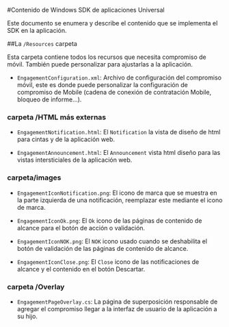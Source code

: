 <properties 
    pageTitle="Contenido de Windows SDK de aplicaciones Universal" 
    description="Obtenga información sobre el contenido del SDK Universal de aplicaciones de Windows para Azure Mobile compromiso"                    
    services="mobile-engagement" 
    documentationCenter="mobile" 
    authors="piyushjo" 
    manager="dwrede" 
    editor="" />

<tags 
    ms.service="mobile-engagement" 
    ms.workload="mobile" 
    ms.tgt_pltfrm="mobile-windows-store" 
    ms.devlang="dotnet" 
    ms.topic="article" 
    ms.date="08/19/2016" 
    ms.author="piyushjo" />

#<a name="windows-universal-apps-sdk-content"></a>Contenido de Windows SDK de aplicaciones Universal

Este documento se enumera y describe el contenido que se implementa el SDK en la aplicación.

##<a name="the-resources-folder"></a>La `/Resources` carpeta

Esta carpeta contiene todos los recursos que necesita compromiso de móvil. También puede personalizar para ajustarlas a la aplicación.

- `EngagementConfiguration.xml`: Archivo de configuración del compromiso móvil, este es donde puede personalizar la configuración de compromiso de Mobile (cadena de conexión de contratación Mobile, bloqueo de informe...).

### <a name="html-folder"></a>carpeta /HTML más externas

- `EngagementNotification.html`: El `Notification` la vista de diseño de html para cintas y de la aplicación web.

- `EngagementAnnouncement.html`: El `Announcement` vista html diseño para las vistas intersticiales de la aplicación web.

### <a name="images-folder"></a>carpeta/images

- `EngagementIconNotification.png`: El icono de marca que se muestra en la parte izquierda de una notificación, reemplazar este mediante el icono de marca.

- `EngagementIconOk.png`: El `Ok` icono de las páginas de contenido de alcance para el botón de acción o validación.

- `EngagementIconNOK.png`: El `NOK` icono usado cuando se deshabilita el botón de validación de las páginas de contenido de alcance.
 
- `EngagementIconClose.png`: El `Close` icono de las notificaciones de alcance y el contenido en el botón Descartar.

### <a name="overlay-folder"></a>carpeta /Overlay

- `EngagementPageOverlay.cs`: La página de superposición responsable de agregar el compromiso llegar a la interfaz de usuario de la aplicación a su hijo.
  
